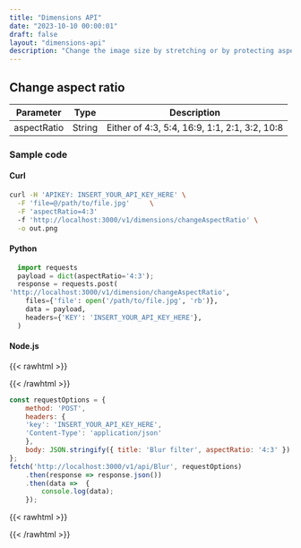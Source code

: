 ```yaml
---
title: "Dimensions API"
date: "2023-10-10 00:00:01"
draft: false
layout: "dimensions-api"
description: "Change the image size by stretching or by protecting aspect ration"
---
```


## Change aspect ratio

| Parameter | Type | Description |
|-----------|------|-------------|
| aspectRatio      | String | Either of 4:3, 5:4, 16:9, 1:1, 2:1, 3:2, 10:8 |


### Sample code

#### Curl

```bash
curl -H 'APIKEY: INSERT_YOUR_API_KEY_HERE' \
  -F 'file=@/path/to/file.jpg'     \
  -F 'aspectRatio=4:3'
  -f 'http://localhost:3000/v1/dimensions/changeAspectRatio' \
  -o out.png

```

#### Python

```python
  import requests
  payload = dict(aspectRatio='4:3');
  response = requests.post(
'http://localhost:3000/v1/dimension/changeAspectRatio',
    files={'file': open('/path/to/file.jpg', 'rb')},
    data = payload,
    headers={'KEY': 'INSERT_YOUR_API_KEY_HERE'},
  )
```

#### Node.js

{{< rawhtml >}}
 <div class='editable' onClick="this.contentEditable='true';">
{{< /rawhtml >}}

```node.js
const requestOptions = {
    method: 'POST',
    headers: {
    'key': 'INSERT_YOUR_API_KEY_HERE',
    'Content-Type': 'application/json'
    },
    body: JSON.stringify({ title: 'Blur filter', aspectRatio: '4:3' })
};
fetch('http://localhost:3000/v1/api/Blur', requestOptions)
    .then(response => response.json())
    .then(data =>  {
		console.log(data);
    }); 
```

{{< rawhtml >}}
 </div>
{{< /rawhtml >}}



